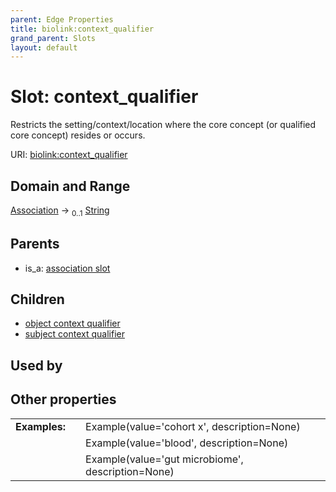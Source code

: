 ```yaml
---
parent: Edge Properties
title: biolink:context_qualifier
grand_parent: Slots
layout: default
---
```


# Slot: context_qualifier


Restricts the setting/context/location where the core concept (or qualified core concept) resides or occurs.

URI: [biolink:context_qualifier](https://w3id.org/biolink/vocab/context_qualifier)

## Domain and Range

[Association](Association.md) ->  <sub>0..1</sub> [String](types/String.md)

## Parents

 *  is_a: [association slot](association_slot.md)

## Children

 *  [object context qualifier](object_context_qualifier.md)
 *  [subject context qualifier](subject_context_qualifier.md)

## Used by


## Other properties

|  |  |  |
| --- | --- | --- |
| **Examples:** | | Example(value='cohort x', description=None) |
|  | | Example(value='blood', description=None) |
|  | | Example(value='gut microbiome', description=None) |

